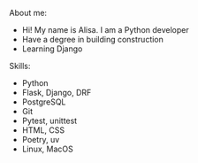 About me:
- Hi! My name is Alisa. I am a Python developer
- Have a degree in building construction
- Learning Django

Skills:
- Python
- Flask, Django, DRF
- PostgreSQL
- Git
- Pytest, unittest
- HTML, CSS
- Poetry, uv
- Linux, MacOS

<!--
**alisa-kz/alisa-kz** is a ✨ _special_ ✨ repository because its `README.md` (this file) appears on your GitHub profile.

Here are some ideas to get you started:

- 🔭 I’m currently working on ...
- 🌱 I’m currently learning ...
- 👯 I’m looking to collaborate on ...
- 🤔 I’m looking for help with ...
- 💬 Ask me about ...
- 📫 How to reach me: ...
- 😄 Pronouns: ...
- ⚡ Fun fact: ...
-->

